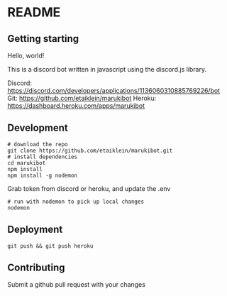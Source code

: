 # README

## Getting starting
Hello, world!

This is a discord bot written in javascript using the discord.js library.

Discord: https://discord.com/developers/applications/1136060310885769226/bot
Git: https://github.com/etaiklein/marukibot
Heroku: https://dashboard.heroku.com/apps/marukibot

## Development
```
# download the repo
git clone https://github.com/etaiklein/marukibot.git
# install dependencies
cd marukibot
npm install
npm install -g nodemon
```
Grab token from discord or heroku, and update the .env

```
# run with nodemon to pick up local changes
nodemon
```

## Deployment
```git push && git push heroku```

## Contributing
Submit a github pull request with your changes
